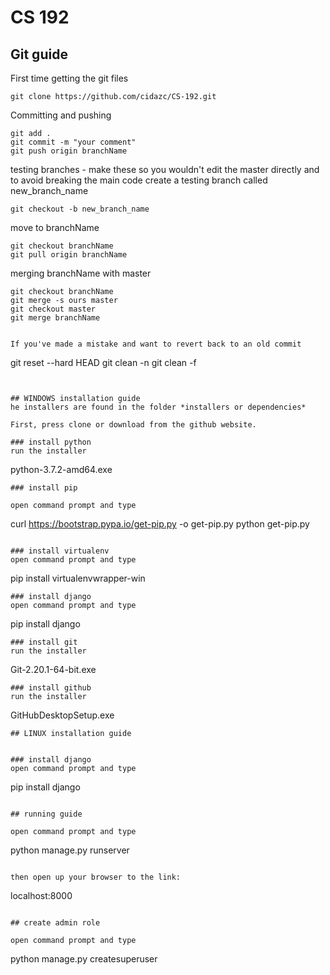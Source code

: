 # CS 192

## Git guide

First time getting the git files
```
git clone https://github.com/cidazc/CS-192.git
```

Committing and pushing
```
git add .
git commit -m "your comment"
git push origin branchName
```

testing branches - make these so you wouldn't edit the master directly and to avoid breaking the main code
create a testing branch called new_branch_name
```
git checkout -b new_branch_name
```

move to branchName
```
git checkout branchName
git pull origin branchName
```

merging branchName with master
```
git checkout branchName
git merge -s ours master
git checkout master
git merge branchName


If you've made a mistake and want to revert back to an old commit
```
git reset --hard HEAD
git clean -n
git clean -f
```


## WINDOWS installation guide
he installers are found in the folder *installers or dependencies*

First, press clone or download from the github website.

### install python
run the installer
```
python-3.7.2-amd64.exe
```
### install pip

open command prompt and type
```
curl https://bootstrap.pypa.io/get-pip.py -o get-pip.py
python get-pip.py
```

### install virtualenv
open command prompt and type
```
pip install virtualenvwrapper-win
```
### install django
open command prompt and type
```
pip install django
```
### install git
run the installer
```
Git-2.20.1-64-bit.exe
```
### install github
run the installer
```
GitHubDesktopSetup.exe
```
## LINUX installation guide


### install django
open command prompt and type
```
pip install django
```

## running guide

open command prompt and type
```
python manage.py runserver
```

then open up your browser to the link:
```
localhost:8000
```

## create admin role

open command prompt and type
```
python manage.py createsuperuser
```
